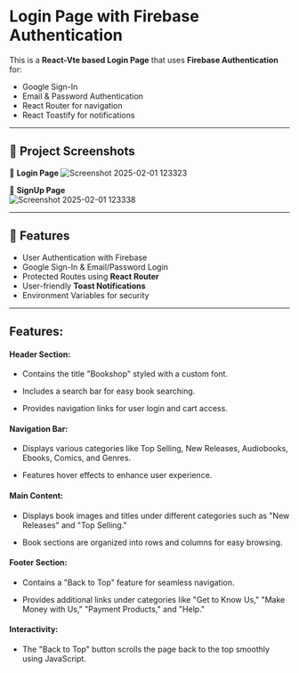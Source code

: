 # Login Page with Firebase Authentication
This is a **React-Vte based Login Page** that uses **Firebase Authentication** for:  
- Google Sign-In  
- Email & Password Authentication  
- React Router for navigation  
- React Toastify for notifications
  
---

## 📸 Project Screenshots  

🔑 **Login Page** 
![Screenshot 2025-02-01 123323](https://github.com/user-attachments/assets/d12f72bf-f2e2-4e63-babd-021cbaf9ccb2)

🔑 **SignUp Page**  
![Screenshot 2025-02-01 123338](https://github.com/user-attachments/assets/f78bad7a-c00c-42dc-91e9-95eee41368b3)

---

## 🚀 Features  
- User Authentication with Firebase  
- Google Sign-In & Email/Password Login  
- Protected Routes using **React Router**  
- User-friendly **Toast Notifications**  
- Environment Variables for security  

---
## Features:

#### Header Section:

- Contains the title "Bookshop" styled with a custom font.

- Includes a search bar for easy book searching.

- Provides navigation links for user login and cart access.

#### Navigation Bar:

- Displays various categories like Top Selling, New Releases, Audiobooks, Ebooks, Comics, and Genres.

- Features hover effects to enhance user experience.

#### Main Content:

- Displays book images and titles under different categories such as "New Releases" and "Top Selling."

- Book sections are organized into rows and columns for easy browsing.

#### Footer Section:

- Contains a "Back to Top" feature for seamless navigation.

- Provides additional links under categories like "Get to Know Us," "Make Money with Us," "Payment Products," and "Help."

#### Interactivity:

- The "Back to Top" button scrolls the page back to the top smoothly using JavaScript.
